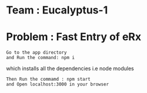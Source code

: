 # Team : Eucalyptus-1
# Problem : Fast Entry of eRx
```
Go to the app directory
and Run the command: npm i 
```
which installs all the dependencies i.e node modules 
```
Then Run the commamd : npm start
and Open localhost:3000 in your browser
```
